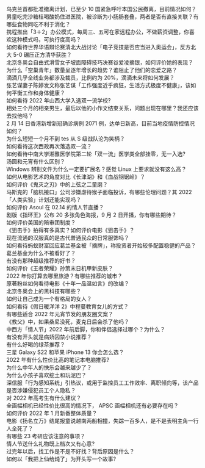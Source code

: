 乌克兰首都批准撤离计划，已至少 10 国紧急呼吁本国公民撤离，目前情况如何？  
男童吃完沙糖桔喝酸奶住进医院，被诊断为小肠肠套叠，两者是否有直接关联？有哪些食物同吃不利于消化？  
携程推出「3＋2」办公模式，每周三、五可在家远程办公，不做薪资调整，你喜欢这种模式吗，可执行度高吗？  
如何看待世界华语辩论赛清北大战讨论「电子竞技是否应当进入奥运会」，反方北大 5-0 碾压正方清华获胜？  
北京冬奥会自由式滑雪女子坡面障碍技巧决赛谷爱凌摘银，如何评价她的表现？  
为什么「空巢青年」数量呈逐年增长的趋势？谁阻止了他们的恋爱之路？  
滴滴几乎全线业务都涉及裁员，比例约为 20%，滴滴未来将如何发展？  
张艺谋妻子陈婷发文称张艺谋「工作强度近乎疯狂，生活方式极度不健康」，该如何平衡工作和身体健康？  
如何看待 2022 年山西大学入选双一流学校?  
相处三个月的相亲男生，最后以他的小作文结束关系，问题出现在哪里？我还应该去找他吗？  
2 月 14 日香港新增新冠确诊病例 2071 例，达单日新高，目前当地疫情防控情况如何？  
为什么短短一个月不到 tes 从 S 级战队沦为笑柄？  
如何看待这次西政再次落选双一流？  
如何看待中南大学湘雅医学院第二轮「双一流」医学类全部挂零，无一入选?  
汤圆和元宵有什么区别？  
Windows 辨别文件为什么一定要扩展名？感觉 Linux 上要求就没有这么高？  
如何从电影艺术的角度对比《长津湖》和《血战钢锯岭》？  
如何评价《鬼灭之刃》中的上弦之二童磨？  
马斯克的「脑机接口」公司涉嫌虐待猴子面临投诉，有哪些伦理问题？其 2022「人类实验」计划还能实现吗？  
如何评价 Asoul 在 02.14 的情人节直播？  
剧版《指环王》公布 20 多张角色海报，9 月 2 日开播，你有哪些期待？  
如何评价美国的陪审团制度？  
《狙击手》拍得有多真实？如何评价电影《狙击手》？  
现在流通的汉服真的是古代普通民众的日常服饰吗？  
如何看待蚂蚁财富回应葛兰基金被「摘牌」，称投资者开始较多配置稳健的产品？葛兰基金为什么不被看好了？  
有没有那种超级推荐的好书？  
如何评价《王者荣耀》孙策末日机甲新皮肤？  
2022 年你打算去哪里旅游？有哪些推荐的城市？  
原著粉丝如何看待电影《十年一品温如言》的改编？  
北京冬奥会上的黑科技有哪些？  
如何让自己成为一个有格局的女人？  
如何看待《假日暖洋洋 2》中程蔓教育女儿的方式？  
有哪些适合 2022 年元宵节发的朋友圈文案？  
《教父》中，如果桑尼没死，麦克日后会杀了他吗？  
中西方「情人节」2022 年前后脚，你和伴侣选择过哪个？为什么？  
有没有开头就是病娇囚禁小说推荐？  
有什么好喝的绿茶推荐？  
三星 Galaxy S22 和苹果 iPhone 13 你会怎么选？  
2022 年有什么性价比高的笔记本电脑推荐?  
为什么中年人的快乐会越来越少了？  
为什么小孩子喜欢挖土和玩泥巴？  
深信服「行为感知系统」引热议，或用于监控员工工作效率、离职倾向等，该产品是否涉嫌侵犯员工个人隐私？  
对 2022 年高考生有什么建议？  
全画幅相机已经性价比很高的情况下， APSC 画幅相机还有必要存在吗？  
如何评价 2022 年 1 月新番整体质量？  
电影《扬名立万》结尾报童说越南两船相撞，失踪一百多人，是不是表明主角一行人全死了？  
有哪些 23 考研应该注意的事项？  
情人节送什么礼物既上档次又有心意?  
过完年以后，找工作是不是不好找？背后原因是什么？  
如何以「我把上仙给炖了」为开头写一个故事?  
